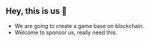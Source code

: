 ## Hey, this is us 👋
- We are going to create a game base on blockchain.
- Welcome to sponsor us, really need this.

